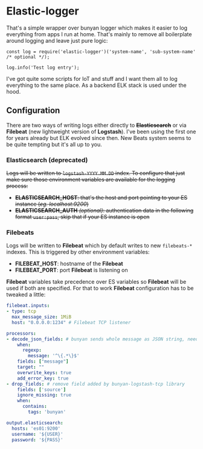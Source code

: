 # Elastic-logger

That's a simple wrapper over bunyan logger which makes it easier to log everything from apps I run at home. That's mainly to remove all boilerplate around logging and leave just pure logic:

```JS
const log = require('elastic-logger')('system-name', 'sub-system-name' /* optional */);

log.info('Test log entry');
```

I've got quite some scripts for IoT and stuff and I want them all to log everything to the same place. As a backend ELK stack is used under the hood. 

## Configuration

There are two ways of writing logs either directly to ~~**Elasticsearch**~~ or via **Filebeat** (new lightweight version of **Logstash**).
I've been using the first one for years already but ELK evolved since then. New Beats system seems to be quite tempting but it's all up to you.

### Elasticsearch (**deprecated**)

~~Logs will be written to `logstash-YYYY.MM.DD` index. To configure that just make sure those environment variables are available for the logging process:~~

- ~~**ELASTICSEARCH_HOST**: that's the host and port pointing to your ES instance (*eg. localhost:9200*)~~
- ~~**ELASTICSEARCH_AUTH** *(optional)*: authentication data in the following format `user:pass`, skip that if your ES instance is open~~

### Filebeats

Logs will be written to **Filebeat** which by default writes to new `filebeats-*` indexes. This is triggered by other environment variables:

- **FILEBEAT_HOST**: hostname of the **Filebeat**
- **FILEBEAT_PORT**: port **Filebeat** is listening on

**Filebeat** variables take precedence over ES variables so **Filebeat** will be used if both are specified.
For that to work **Filebeat** configuration has to be tweaked a little:

```YAML
filebeat.inputs:
- type: tcp
  max_message_size: 1MiB
  host: "0.0.0.0:1234" # Filebeat TCP listener

processors:
- decode_json_fields: # bunyan sends whole message as JSON string, need to unpack
    when:
      regexp:
        message: '^\{.*\}$'
    fields: ["message"]
    target: ""
    overwrite_keys: true
    add_error_key: true
- drop_fields: # remove field added by bunyan-logstash-tcp library
    fields: ['source']
    ignore_missing: true
    when:
      contains:
        tags: 'bunyan'

output.elasticsearch:
  hosts: 'es01:9200'
  username: '${USER}'
  password: '${PASS}'
```

